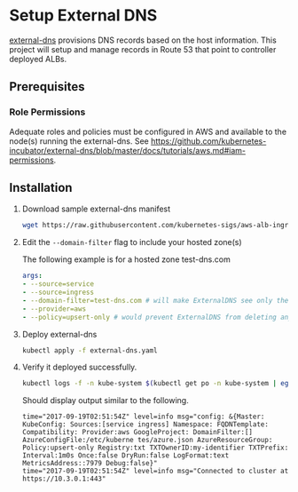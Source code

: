 # Setup External DNS
[external-dns](https://github.com/kubernetes-incubator/external-dns) provisions DNS records based on the host information. This project will setup and manage records in Route 53 that point to controller deployed ALBs.

## Prerequisites
### Role Permissions
Adequate roles and policies must be configured in AWS and available to the node(s) running the external-dns. See https://github.com/kubernetes-incubator/external-dns/blob/master/docs/tutorials/aws.md#iam-permissions.

## Installation
1. Download sample external-dns manifest
   
    ``` bash
    wget https://raw.githubusercontent.com/kubernetes-sigs/aws-alb-ingress-controller/v1.1.2/docs/examples/external-dns.yaml
    ```

2. Edit the `--domain-filter` flag to include your hosted zone(s)

    The following example is for a hosted zone test-dns.com

    ```yaml
    args:
    - --source=service
    - --source=ingress
    - --domain-filter=test-dns.com # will make ExternalDNS see only the hosted zones matching provided domain, omit to process all available hosted zones
    - --provider=aws
    - --policy=upsert-only # would prevent ExternalDNS from deleting any records, omit to enable full synchronization
    ```

3. Deploy external-dns

    ``` bash
    kubectl apply -f external-dns.yaml
    ```

4. Verify it deployed successfully.

    ``` bash
    kubectl logs -f -n kube-system $(kubectl get po -n kube-system | egrep -o 'external-dns[A-Za-z0-9-]+')
    ```

    Should display output similar to the following.
    ```
    time="2017-09-19T02:51:54Z" level=info msg="config: &{Master: KubeConfig: Sources:[service ingress] Namespace: FQDNTemplate: Compatibility: Provider:aws GoogleProject: DomainFilter:[] AzureConfigFile:/etc/kuberne tes/azure.json AzureResourceGroup: Policy:upsert-only Registry:txt TXTOwnerID:my-identifier TXTPrefix: Interval:1m0s Once:false DryRun:false LogFormat:text MetricsAddress::7979 Debug:false}"
    time="2017-09-19T02:51:54Z" level=info msg="Connected to cluster at https://10.3.0.1:443"
    ```